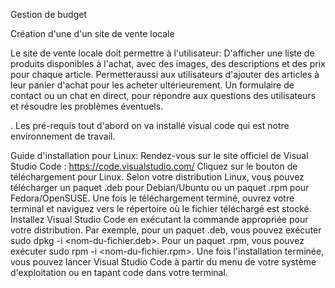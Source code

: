 Gestion de budget


Création d'une d'un site de vente locale

Le site de vente locale doit permettre à l'utilisateur:
D'afficher une liste de produits disponibles à l'achat, avec des images, des descriptions et des prix pour chaque article.
Permetteraussi aux utilisateurs d'ajouter des articles à leur panier d'achat pour les acheter ultérieurement.
Un formulaire de contact ou un chat en direct, pour répondre aux questions des utilisateurs et résoudre les problèmes éventuels.

. Les pré-requis
tout d'abord on va installé visual code qui est notre environnement de travail.

 Guide d'installation pour Linux:
    Rendez-vous sur le site officiel de Visual Studio Code : https://code.visualstudio.com/
    Cliquez sur le bouton de téléchargement pour Linux.
    Selon votre distribution Linux, vous pouvez télécharger un paquet .deb pour Debian/Ubuntu ou un paquet .rpm pour Fedora/OpenSUSE.
    Une fois le téléchargement terminé, ouvrez votre terminal et naviguez vers le répertoire où le fichier téléchargé est stocké.
    Installez Visual Studio Code en exécutant la commande appropriée pour votre distribution. Par exemple, pour un paquet .deb, vous pouvez exécuter sudo dpkg -i <nom-du-fichier.deb>. Pour un paquet .rpm, vous pouvez exécuter sudo rpm -i <nom-du-fichier.rpm>.
    Une fois l'installation terminée, vous pouvez lancer Visual Studio Code à partir du menu de votre système d'exploitation ou en tapant code dans votre terminal.

 
 


